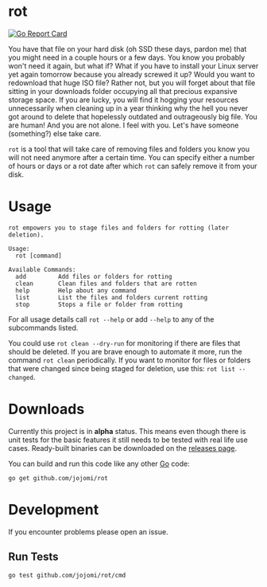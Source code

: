 # rot

[![Go Report Card](https://goreportcard.com/badge/github.com/jojomi/rot)](https://goreportcard.com/report/github.com/jojomi/rot)

You have that file on your hard disk (oh SSD these days, pardon me) that you might need in a couple hours or a few days. You know you probably won't need it again, but what if? What if you have to install your Linux server yet again tomorrow because you already screwed it up? Would you want to redownload that huge ISO file? Rather not, but you will forget about that file sitting in your downloads folder occupying all that precious expansive storage space. If you are lucky, you will find it hogging your resources unnecessarily when cleaning up in a year thinking why the hell you never got around to delete that hopelessly outdated and outrageously big file. You are human! And you are not alone. I feel with you. Let's have someone (something?) else take care.

`rot` is a tool that will take care of removing files and folders you know you will not need anymore after a certain time. You can specify either a number of hours or days or a rot date after which `rot` can safely remove it from your disk.


# Usage

```
rot empowers you to stage files and folders for rotting (later deletion).

Usage:
  rot [command]

Available Commands:
  add         Add files or folders for rotting
  clean       Clean files and folders that are rotten
  help        Help about any command
  list        List the files and folders current rotting
  stop        Stops a file or folder from rotting
```

For all usage details call `rot --help` or add `--help` to any of the subcommands listed.

You could use `rot clean --dry-run` for monitoring if there are files that should be deleted. If you are brave enough to automate it more, run the command `rot clean` periodically. If you want to monitor for files or folders that were changed since being staged for deletion, use this: `rot list --changed`.


# Downloads

Currently this project is in **alpha** status. This means even though there is unit tests for the basic features it still needs to be tested with real life use cases. Ready-built binaries can be downloaded on the [releases page](https://github.com/jojomi/rot/releases).

You can build and run this code like any other [Go](https://golang.org) code:

    go get github.com/jojomi/rot


# Development

If you encounter problems please open an issue.

## Run Tests

    go test github.com/jojomi/rot/cmd
